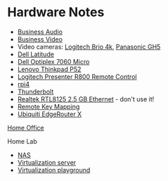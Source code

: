 # Hardware Notes

* [Business Audio](business-audio.html)
* [Business Video](business-video.html)
* Video cameras: [Logitech Brio 4k](brio.html), [Panasonic GH5](gh5.html)
* [Dell Latitude](latitude.html)
* [Dell Optiplex 7060 Micro](optiplex7060micro.html)
* [Lenovo Thinkpad P52](thinkpad.html)
* [Logitech Presenter R800 Remote Control](remote.html)
* [rpi4](rpi4.html)
* [Thunderbolt](thunderbolt.html)
* [Realtek RTL8125 2.5 GB Ethernet](network-r8125.html) - don't use it!
* [Remote Key Mapping](remote.html)
* [Ubiquiti EdgeRouter X](ubiquiti.html)

[Home Office](../_posts/2021-01-01-home-office.html)

Home Lab

* [NAS](nas/)
* [Virtualization server](fuji/)
* [Virtualization playground](duo/)
